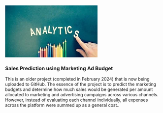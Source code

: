 ![ALT](Images\pexels-photo-185576.webp)


### Sales Prediction using Marketing Ad Budget

This is an older project (completed in February 2024) that is now being uploaded to GitHub. The essence of the project is to predict the marketing budgets and determine how much sales would be generated per amount allocated to marketing and advertising campaigns across various channels. However, instead of evaluating each channel individually, all expenses across the platform were summed up as a general cost..

